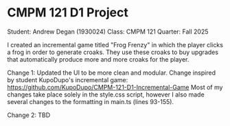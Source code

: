 # CMPM 121 D1 Project

Student: Andrew Degan (1930024)
Class: CMPM 121
Quarter: Fall 2025

I created an incremental game titled "Frog Frenzy" in which the player clicks a frog in order to generate croaks. They use these croaks to buy upgrades that automatically produce more and more croaks for the player.

Change 1: Updated the UI to be more clean and modular.
Change inspired by student KupoDupo's incremental game: <https://github.com/KupoDupo/CMPM-121-D1-Incremental-Game>
Most of my changes take place solely in the style.css script, however I also made several changes to the formatting in main.ts (lines 93-155).

Change 2: TBD
